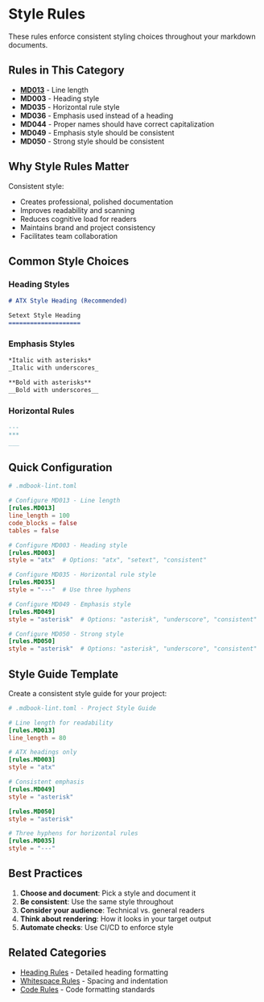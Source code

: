 # Style Rules

These rules enforce consistent styling choices throughout your markdown documents.

## Rules in This Category

- **[MD013](./md013.html)** - Line length
- **MD003** - Heading style
- **MD035** - Horizontal rule style
- **MD036** - Emphasis used instead of a heading
- **MD044** - Proper names should have correct capitalization
- **MD049** - Emphasis style should be consistent
- **MD050** - Strong style should be consistent

## Why Style Rules Matter

Consistent style:
- Creates professional, polished documentation
- Improves readability and scanning
- Reduces cognitive load for readers
- Maintains brand and project consistency
- Facilitates team collaboration

## Common Style Choices

### Heading Styles

```markdown
# ATX Style Heading (Recommended)

Setext Style Heading
====================
```

### Emphasis Styles

```markdown
*Italic with asterisks*
_Italic with underscores_

**Bold with asterisks**
__Bold with underscores__
```

### Horizontal Rules

```markdown
---
***
___
```

## Quick Configuration

```toml
# .mdbook-lint.toml

# Configure MD013 - Line length
[rules.MD013]
line_length = 100
code_blocks = false
tables = false

# Configure MD003 - Heading style
[rules.MD003]
style = "atx"  # Options: "atx", "setext", "consistent"

# Configure MD035 - Horizontal rule style
[rules.MD035]
style = "---"  # Use three hyphens

# Configure MD049 - Emphasis style
[rules.MD049]
style = "asterisk"  # Options: "asterisk", "underscore", "consistent"

# Configure MD050 - Strong style
[rules.MD050]
style = "asterisk"  # Options: "asterisk", "underscore", "consistent"
```

## Style Guide Template

Create a consistent style guide for your project:

```toml
# .mdbook-lint.toml - Project Style Guide

# Line length for readability
[rules.MD013]
line_length = 80

# ATX headings only
[rules.MD003]
style = "atx"

# Consistent emphasis
[rules.MD049]
style = "asterisk"

[rules.MD050]
style = "asterisk"

# Three hyphens for horizontal rules
[rules.MD035]
style = "---"
```

## Best Practices

1. **Choose and document**: Pick a style and document it
2. **Be consistent**: Use the same style throughout
3. **Consider your audience**: Technical vs. general readers
4. **Think about rendering**: How it looks in your target output
5. **Automate checks**: Use CI/CD to enforce style

## Related Categories

- [Heading Rules](./headings.html) - Detailed heading formatting
- [Whitespace Rules](./whitespace.html) - Spacing and indentation
- [Code Rules](./code.html) - Code formatting standards
